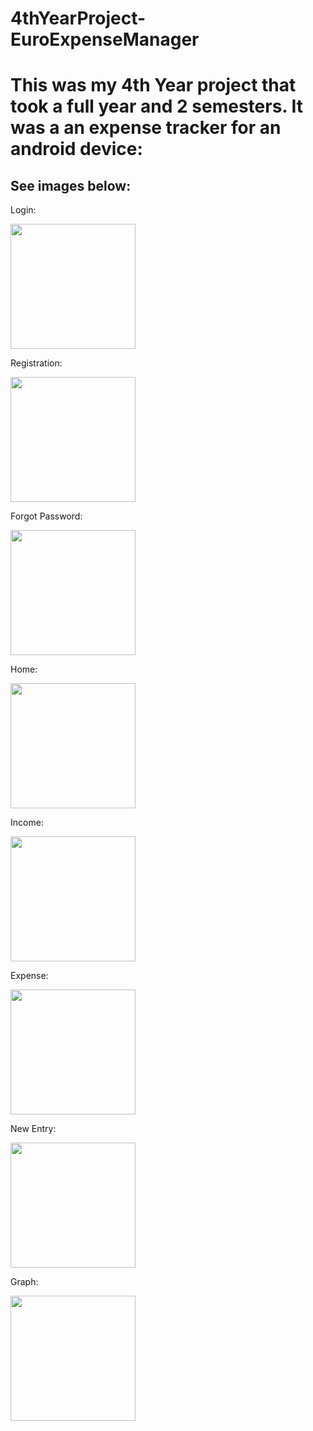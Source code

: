 # 4thYearProject-EuroExpenseManager

<h1> This was my 4th Year project that took a full year and 2 semesters. It was a an expense tracker for an android device:  </h1>
<h2> See images below: </h2>

<p> Login: </p>
<img src = "Images/Login.jpg" width = 200>  

<p> Registration: </p>
<img src = "Images/reg.jpg" width = 200>

<p> Forgot Password: </p>
<img src = "Images/forgotpass.jpg" width = 200>

<p> Home: </p>
<img src = "Images/home.jpg" width = 200>

<p> Income: </p>
<img src = "Images/income.jpg" width = 200>

<p> Expense: </p>
<img src = "Images/expenses.jpg" width = 200>

<p> New Entry: </p>
<img src = "Images/new.jpg" width = 200>

<p> Graph: </p>
<img src = "Images/graph.jpg" width = 200>

